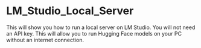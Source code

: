 # LM_Studio_Local_Server
This will show you how to run a local server on LM Studio.  You will not need an API key.  This will allow you to run Hugging Face models on your PC without an internet connection.
